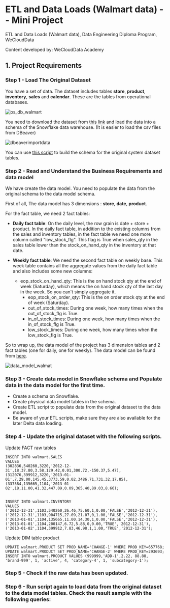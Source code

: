 # ETL and Data Loads (Walmart data) -- Mini Project

ETL and Data Loads (Walmart data), Data Engineering Diploma Program, WeCloudData

Content developed by: WeCloudData Academy

## 1. Project Requirements

### Step 1 - Load The Original Dataset

You have a set of data. The dataset includes tables **store**, **product**, **inventory**, **sales** and **calendar**. These are the tables from operational databases.

![os_db_walmart](https://user-images.githubusercontent.com/108837052/201822898-b317b912-ab73-44b8-b401-030b476ec971.jpg)

You need to download the dataset from [this link](https://s3.amazonaws.com/weclouddata/data/walmart%20raw%20data.zip) and load the data into a schema of the Snowflake data warehouse. (It is easier to load the csv files from DBeaver)

![dbeaverimportdata](https://user-images.githubusercontent.com/108837052/201823064-f7225db3-bcad-49ab-b210-ca5cbb43e935.png)

You can use [this script](https://s3.amazonaws.com/weclouddata/data/data/build_os_db.sql) to build the schema for the original system dataset tables.

### Step 2 - Read and Understand the Business Requirements and data model

We have create the data model. You need to populate the data from the original schema to the data model schema. 

First of all, The data model has 3 dimensions : **store**, **date**, **product**.

For the fact table, we need 2 fact tables:

* **Daily fact table**: On the daily level, the row grain is date + store + product. In the daily fact table, in addition to the existing columns from the sales and inventory tables, in the fact table we need one more column called "low_stock_flg". This flag is True when sales_qty in the sales table lower than the stock_on_hand_qty in the inventory at that date.

* **Weekly fact table**: We need the second fact table on weekly base. This week table contains all the aggregate values from the daily fact table and also includes some new columns:
  * eop_stock_on_hand_qty: This is the on hand stock qty at the end of week (Saturday), which means the on hand stock qty of the last day in the week. So you can't simply aggregate it.
    * eop_stock_on_order_qty: This is the on order stock qty at the end of week (Saturday).
    * out_of_stock_times: During one week, how many times when the out_of_stock_flg is True.
    * in_of_stock_times: During one week, how many times when the in_of_stock_flg is True.
    * low_stock_times: During one week, how many times when the low_stock_flg is True. 

So to wrap up, the data model of the project has 3 dimension tables and 2 fact tables (one for daily, one for weekly). The data model can be found from [here](https://docs.google.com/spreadsheets/d/13IS-LuFUzr2_mO6Ea3WFViuHQOYbhtCFUN62xQtbaIA/edit?usp=sharing). 

![data_model_walmat](https://user-images.githubusercontent.com/108837052/201823703-e1af2176-bd43-4f1d-9901-43a95f3a70a8.jpg)

### Step 3 - Create data model in Snowflake schema and Populate data in the data model for the first time.

* Create a schema on Snowflake.
* Create physical data model tables in the schema.
* Create ETL script to populate data from the original dataset to the data model.
* Be aware of your ETL scripts, make sure they are also available for the later Delta data loading. 


### Step 4 - Update the original dataset with the following scripts.

Update FACT raw tables

    INSERT INTO walmart.SALES
    VALUES
    (302836,540260,3220,'2012-12-31',18,37.80,3.58,129.42,0.01,300.72,-150.37,5.47),
    (312076,399912,3220,'2013-01-01',7,29.00,145.45,3773.59,0.02,3486.71,731.32,17.85),
    (337584,135665,1104,'2013-01-02',18,11.00,41.32,447.09,0.09,365.40,89.03,8.66);


    INSERT INTO walmart.INVENTORY
    VALUES
    ('2012-12-31',1103,540260,26.46,75.60,1,0.00,'FALSE','2012-12-31'),
    ('2012-12-31',1103,904715,27.09,21.07,0,1.00,'FALSE','2012-12-31'),
    ('2013-01-01',1104,135665,11.00,14.30,1,0.00,'FALSE','2012-12-31'),
    ('2013-01-01',1104,200147,6.72,5.88,0,0.00,'TRUE','2012-12-31'),
    ('2013-01-02',1104,399912,7.83,46.98,1,1.00,'TRUE','2012-12-31');


Update DIM table product

    UPDATE walmart.PRODUCT SET PROD_NAME='CHANGE-1' WHERE PROD_KEY=657768;
    UPDATE walmart.PRODUCT SET PROD_NAME='CHANGE-2' WHERE PROD_KEY=293693;
    INSERT INTO walmart.PRODUCT VALUES (999999,'ADD-1',2.22, 88.88, 'brand-999', 1, 'active', 4, 'category-4', 1, 'subcategory-1');
    
### Step 5 - Check if the raw data has been updated.

### Step 6 - Run script again to load data from the original dataset to the data model tables. Check the result sample with the following queries:


